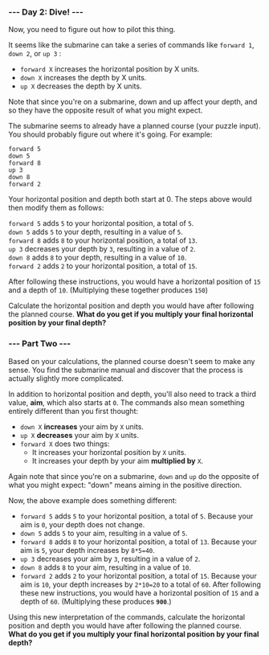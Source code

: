 
### --- Day 2: Dive! ---
Now, you need to figure out how to pilot this thing.

It seems like the submarine can take a series of commands like ``` forward 1 ```, ``` down 2 ```, or ``` up 3 ``` :

- ```forward X``` increases the horizontal position by X units.
- ```down X``` increases the depth by X units.
- ```up X``` decreases the depth by X units.

Note that since you're on a submarine, down and up affect your depth, and so they have the opposite result of what you might expect.

The submarine seems to already have a planned course (your puzzle input). You should probably figure out where it's going. For example:
```
forward 5
down 5
forward 8
up 3
down 8
forward 2
```
Your horizontal position and depth both start at 0. The steps above would then modify them as follows:

 ```forward 5``` adds ```5``` to your horizontal position, a total of ``5``.  
 ```down 5``` adds ```5``` to your depth, resulting in a value of ``5``.  
 ```forward 8``` adds ```8``` to your horizontal position, a total of ``13``.  
 ```up 3``` decreases your depth by ``3``, resulting in a value of ``2``.  
 ```down 8``` adds ``8`` to your depth, resulting in a value of ``10``.  
 ```forward 2``` adds ``2`` to your horizontal position, a total of ``15``.  

After following these instructions, you would have a horizontal position of ``15`` and a depth of ``10``. (Multiplying these together produces ``150``)

Calculate the horizontal position and depth you would have after following the planned course. **What do you get if you multiply your final horizontal position by your final depth?**

### --- Part Two ---
Based on your calculations, the planned course doesn't seem to make any sense. You find the submarine manual and discover that the process is actually slightly more complicated.

In addition to horizontal position and depth, you'll also need to track a third value, **aim**, which also starts at ``0``. The commands also mean something entirely different than you first thought:

- ``down X`` **increases** your aim by ``X`` units.  
- ``up X`` **decreases** your aim by ``X`` units.  
- ``forward X`` does two things:  
    - It increases your horizontal position by ``X`` units.  
    - It increases your depth by your aim **multiplied by** ``X``.    

Again note that since you're on a submarine, ``down`` and ``up`` do the opposite of what you might expect: "down" means aiming in the positive direction.

Now, the above example does something different:

- ``forward 5`` adds ``5`` to your horizontal position, a total of ``5``. Because your aim is ``0``, your depth does not change.
- ``down 5`` adds ``5`` to your aim, resulting in a value of ``5``.
- ``forward 8`` adds ``8`` to your horizontal position, a total of ``13``. Because your aim is ``5``, your depth increases by ``8*5=40``.
- ``up 3`` decreases your aim by ``3``, resulting in a value of ``2``.
- ``down 8`` adds ``8`` to your aim, resulting in a value of ``10``.
- ``forward 2`` adds ``2`` to your horizontal position, a total of ``15``. Because your aim is ``10``, your depth increases by ``2*10=20`` to a total of ``60``.
After following these new instructions, you would have a horizontal position of ``15`` and a depth of ``60``. (Multiplying these produces **``900``**.)

Using this new interpretation of the commands, calculate the horizontal position and depth you would have after following the planned course. **What do you get if you multiply your final horizontal position by your final depth?**
